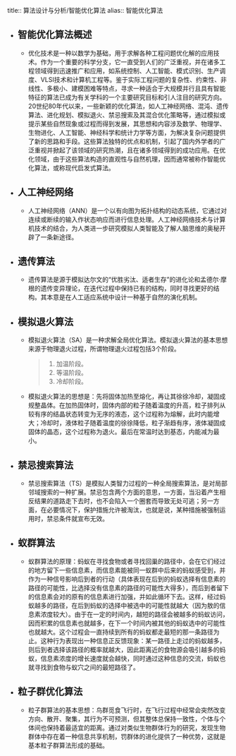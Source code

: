 title:: 算法设计与分析/智能优化算法
alias:: 智能优化算法

- ## 智能优化算法概述
	- 优化技术是一种以数学为基础，用于求解各种工程问题优化解的应用技术。作为一个重要的科学分支，它一直受到人们的广泛重视，并在诸多工程领域得到迅速推广和应用，如系统控制、人工智能、模式识别、生产调度、VLSI技术和计算机工程等。鉴于实际工程问题的复杂性、约束性、非线性、多极小、建模困难等特点，寻求一种适合于大规模并行且具有智能特征的算法已成为有关学科的一个主要研究目标和引人注目的研究方向。20世纪80年代以来，一些新颖的优化算法，如人工神经网络、混沌、遗传算法、进化规划、模拟退火、禁忌搜索及其混合优化策略等，通过模拟或提示某些自然现象或过程而得到发展，其思想和内容涉及数学、物理学、生物进化、人工智能、神经科学和统计力学等方面，为解决复杂问题提供了新的思路和手段。这些算法独特的优点和机制，引起了国内外学者的广泛重视并掀起了该领域的研究热潮，且在诸多领域得到的成功应用。在优化领域，由于这些算法构造的直观性与自然机理，因而通常被称作智能优化算法，或称现代启发式算法。
- ## 人工神经网络
	- 人工神经网络（ANN）是一个以有向图为拓扑结构的动态系统，它通过对连续或断续的输入作状态响应而进行信息处理。人工神经网络技术与计算机技术的结合，为人类进一步研究模拟人类智能及了解人脑思维的奥秘开辟了一条新途径。
- ## 遗传算法
	- 遗传算法是源于模拟达尔文的“优胜劣汰、适者生存”的进化论和孟德尔·摩根的遗传变异理论，在迭代过程中保持已有的结构，同时寻找更好的结构。其本意是在人工适应系统中设计一种基于自然的演化机制。
- ## 模拟退火算法
	- 模拟退火算法（SA）是一种求解全局优化算法。模拟退火算法的基本思想来源于物理退火过程，所谓物理退火过程包括3个阶段。
	  > 1. 加温阶段。
	  > 2. 等温阶段。
	  > 3. 冷却阶段。
	- 模拟退火算法的思想是：先将固体加热至熔化，再让其徐徐冷却，凝固成规整晶体。在加热固体时，固体内部的粒子随着温度的升高，粒子排列从较有序的结晶状态转变为无序的液态，这个过程称为熔解，此时内能增大；冷却时，液体粒子随着温度的徐徐降低，粒子渐趋有序，液体凝固成固体的晶态，这个过程称为退火。最后在常温时达到基态，内能减为最小。
- ## 禁忌搜索算法
	- 禁忌搜索算法（TS）是模拟人类智力过程的一种全局搜索算法，是对局部邻域搜索的一种扩展。禁忌包含两个方面的意思，一方面，当沿着产生相反结果的道路走下去时，也不会陷入一个圈套而导致无处可逃；另一方面，在必要情况下，保护措施允许被淘汰，也就是说，某种措施被强制运用时，禁忌条件就宣布无效。
- ## 蚁群算法
	- 蚁群算法的原理：蚂蚁在寻找食物或者寻找回巢的路径中，会在它们经过的地方留下一些信息素，而信息素能被同一蚁群中后来的蚂蚁感受到，并作为一种信号影响后到者的行动（具体表现在后到的蚂蚁选择有信息素的路径的可能性，比选择没有信息素的路径的可能性大得多），而后到者留下的信息素会对的原有的信息素进行加强，并如此循环下去。这样，经过蚂蚁越多的路径，在后到蚂蚁的选择中被选中的可能性就越大（因为敖的信息素浓度较大）。由于在一定的时间内，越短的路径会被越多的蚂蚁访问，因而积累的信息素也就越多，在下一个时间内被其他的蚂蚁选中的可能性也就越大。这个过程会一直持续到所有的蚂蚁都走最短的那一条路径为止。这种行为表现出一种信息正反馈现象：某一路径上走过的蚂蚁越多，则后到者选择该路径的概率就越大，因此距离近的食物源会吸引越多的蚂蚁，信息素浓度的增长速度就会越快，同时通过这种信息的交流，蚂蚁也就寻找到食物与蚁穴之间的最短路径了。
- ## 粒子群优化算法
	- 粒子群算法的基本思想：鸟群觅食飞行时，在飞行过程中经常会突然改变方向、散开、聚集，其行为不可预测，但其整体总保持一致性，个体与个体间也保持着最适宜的距离。通过对类似生物群体行为的研究，发现生物群体中存在着一种信息共享机制，罚群体的进化提供了一种优势，这就是基本粒子群算法形成的基础。
